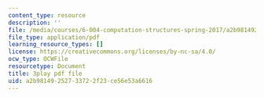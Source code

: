 ```yaml
---
content_type: resource
description: ''
file: /media/courses/6-004-computation-structures-spring-2017/a2b98149252733722f23ce56e53a6616_-OduZBd1aHw.pdf
file_type: application/pdf
learning_resource_types: []
license: https://creativecommons.org/licenses/by-nc-sa/4.0/
ocw_type: OCWFile
resourcetype: Document
title: 3play pdf file
uid: a2b98149-2527-3372-2f23-ce56e53a6616
---
```

